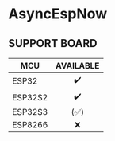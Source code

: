 # AsyncEspNow

## SUPPORT BOARD

| MCU       | AVAILABLE            |
|-----------|:--------------------:|
| ESP32     | :heavy_check_mark:   | 
| ESP32S2   | :heavy_check_mark:   |            
| ESP32S3   | (:white_check_mark:) |         
| ESP8266   | :x:                  |
